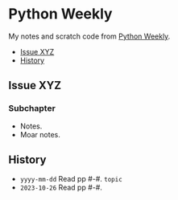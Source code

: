 # Python Weekly
My notes and scratch code from [Python Weekly](https://www.pythonweekly.com).

<!-- MarkdownTOC levels="1,2" -->

- [Issue XYZ](#issue-xyz)
- [History](#history)

<!-- /MarkdownTOC -->


## Issue XYZ
### Subchapter
- Notes.
- Moar notes.


## History
- `yyyy-mm-dd` Read pp #-#. `topic`
- `2023-10-26` Read pp #-#.
